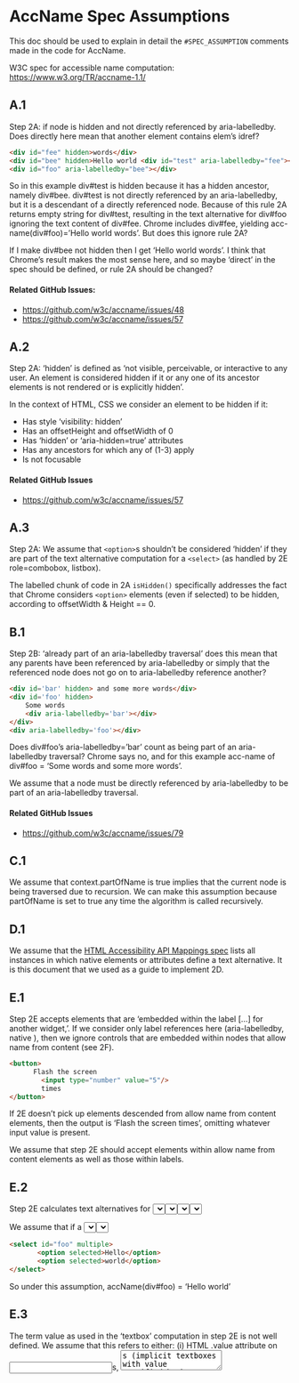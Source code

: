 # AccName Spec Assumptions

This doc should be used to explain in detail the `#SPEC_ASSUMPTION` comments made in the code for AccName.

W3C spec for accessible name computation: https://www.w3.org/TR/accname-1.1/

## A.1
Step 2A: if node is hidden and not directly referenced by aria-labelledby. Does directly here mean that another element contains elem’s idref?
```html
<div id="fee" hidden>words</div>
<div id="bee" hidden>Hello world <div id="test" aria-labelledby="fee"></div></div>
<div id="foo" aria-labelledby="bee"></div>
```
So in this example div#test is hidden because it has a hidden ancestor, namely div#bee. div#test is not directly referenced by an aria-labelledby, but it is a descendant of a directly referenced node. Because of this rule 2A returns empty string for div#test, resulting in the text alternative for div#foo ignoring the text content of div#fee. Chrome includes div#fee, yielding acc-name(div#foo)=’Hello world words’. But does this ignore rule 2A?

If I make div#bee not hidden then I get ‘Hello world words’. I think that Chrome’s result makes the most sense here, and so maybe ‘direct’ in the spec should be defined, or rule 2A should be changed?

#### Related GitHub Issues:
- https://github.com/w3c/accname/issues/48
- https://github.com/w3c/accname/issues/57
## A.2
Step 2A: ‘hidden’ is defined as ‘not visible, perceivable, or interactive to any user. An element is considered hidden if it or any one of its ancestor elements is not rendered or is explicitly hidden’.

In the context of HTML, CSS we consider an element to be hidden if it:
- Has style ‘visibility: hidden’
- Has an offsetHeight and offsetWidth of 0
- Has ‘hidden’ or ‘aria-hidden=true’ attributes
- Has any ancestors for which any of (1-3) apply
- Is not focusable

#### Related GitHub Issues
- https://github.com/w3c/accname/issues/57
## A.3
Step 2A: We assume that `<option>`s shouldn’t be considered ‘hidden’ if they are part of the text alternative computation for a `<select>` (as handled by 2E role=combobox, listbox).

The labelled chunk of code in 2A `isHidden()` specifically addresses the fact that Chrome considers `<option>` elements (even if selected) to be hidden, according to offsetWidth & Height == 0.

## B.1
Step 2B: ‘already part of an aria-labelledby traversal’ does this mean that any parents have been referenced by aria-labelledby or simply that the referenced node does not go on to aria-labelledby reference another?
```html
<div id='bar' hidden> and some more words</div>
<div id='foo' hidden>
    Some words 
    <div aria-labelledby='bar'></div>
</div>
<div aria-labelledby='foo'></div>
```
Does div#foo’s aria-labelledby=’bar’ count as being part of an aria-labelledby traversal? Chrome says no, and for this example acc-name of div#foo = ‘Some words and some more words’.

We assume that a node must be directly referenced by aria-labelledby to be part of an aria-labelledby traversal.
#### Related GitHub Issues
- https://github.com/w3c/accname/issues/79

## C.1
We assume that context.partOfName is true implies that the current node is being traversed due to recursion. We can make this assumption because partOfName is set to true any time the algorithm is called recursively.
## D.1
We assume that the [HTML Accessibility API Mappings spec](https://www.w3.org/TR/html-aam-1.0/#accessible-name-and-description-computation) lists all instances in which native elements or attributes define a text alternative. It is this document that we used as a guide to implement 2D.
## E.1
Step 2E accepts elements that are ‘embedded within the label [...] for another widget,’. If we consider only label references here (aria-labelledby, native <label>), then we ignore controls that are embedded within nodes that allow name from content (see 2F).
```html
<button>
      Flash the screen
    	<input type="number" value="5"/>
    	times
</button>
```
If 2E doesn’t pick up elements descended from allow name from content elements, then the output is ‘Flash the screen times’, omitting whatever input value is present.

We assume that step 2E should accept elements within allow name from content elements as well as those within labels.
## E.2
Step 2E calculates text alternatives for <select> controls that are part of an accessible name. It defines the text alternative for a <select> as the text alternative for the chosen option in that <select>. This potentially ignores <select>s in which multiple options may be selected.

We assume that if a <select> has multiple selected options, then the text alternative for that <select> should be a string containing the text alternative for each of the selected options separated by spaces.
```html
<select id="foo" multiple>
       <option selected>Hello</option>
       <option selected>world</option>
</select>
```
So under this assumption, accName(div#foo) = ‘Hello world’
## E.3
The term value as used in the ‘textbox’ computation in step 2E is not well defined. We assume that this refers to either:
(i) HTML .value attribute on <input>s, <textarea>s (implicit textboxes with value specified by host language attribute).
(ii) Subtree text content for elements with explicit role=’textbox’.

In case (ii), simply ignoring the text alternative computation in this step results in the node being passed on to 2F for text alternative computation.
## E.4
We assume that the text alternative computation for nodes with role ‘menu button’ is handled by 2F.

This is based on an assumption that the text alternative for a menu button should be calculated in the same way as that of a button as in 2F.

This assumption relies on the fact that all nodes that are accepted by 2E may also be accepted by 2F due to context.partOfName = true. So ignoring the node in 2E simply results in that node being passed on to 2F.
## G.1
Step 2G: It is stated that the accessible name for an element should be a flat string at the end of section 4.3. In step 2D it’s explicitly stated that the text alternative should be a flat string. 
Step 2G, however, does not state that the text alternative should be a flat string -- we are assuming that it should be in order to ensure that the accessible name as a whole is a flat string.
#### Related GitHub Issues
- https://github.com/w3c/accname/issues/63
## CON.1
Context interface: we assume that aria-labelledby and native label references may both be handled by a single boolean node marker directLabelReference. This assumption is made because the two conditions appear alongside one another in rules 2A, 2E, 2F.

We also assume that nodes directly labelled by native labels are part of an aria-labelledby traversal as mentioned in 2B. This means that aria-labelledby attributes on <label> elements [that are currently being used to label an element whose text alternative is being computed] will not be followed.

For example:
```html
<div id="baz">world!</div>
<label id="bar" for="foo" aria-labelledby="baz">
	Hello
</label>
<div id="foo"></div>
```
Under our assumption, accName(div#foo) = ‘Hello’ and accName(label#bar) = ‘world!’
## CON.2
Context interface: we make the assumption that all of the following node conditions are equivalent:
- referenced by aria-labelledby 
- native host language text alternative element 
- traversal of the current node is due to recursion 
- embedded within the label for another widget 
- allows name from content
- a descendant of an element whose Accessible Name is being computed
- And thus that they may all be represented by a single node marker partOfName.

We make this assumption because any node that is accepted by rule 2F will always be sent back to 2F.i by 2H as long as it has descendants, even if it doesn’t satisfy the conditions for 2F.
